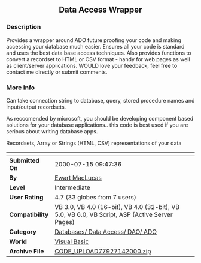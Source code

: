 ﻿<div align="center">

## Data Access Wrapper


</div>

### Description

Provides a wrapper around ADO future proofing your code and making accessing your database much easier. Ensures all your code is standard and uses the best data base access techniques. Also provides functions to convert a recordset to HTML or CSV format - handy for web pages as well as client/server applications.  WOULD love your feedback, feel free to contact me directly or submit comments.
 
### More Info
 
Can take connection string to database, query, stored procedure names and input/output recordsets.

As reccomended by microsoft, you should be developing component based solutions for your database applications.. this code is best used if you are serious about writing database apps.

Recordsets, Array or Strings (HTML, CSV) representations of your data


<span>             |<span>
---                |---
**Submitted On**   |2000-07-15 09:47:36
**By**             |[Ewart MacLucas](https://github.com/Planet-Source-Code/PSCIndex/blob/master/ByAuthor/ewart-maclucas.md)
**Level**          |Intermediate
**User Rating**    |4.7 (33 globes from 7 users)
**Compatibility**  |VB 3\.0, VB 4\.0 \(16\-bit\), VB 4\.0 \(32\-bit\), VB 5\.0, VB 6\.0, VB Script, ASP \(Active Server Pages\) 
**Category**       |[Databases/ Data Access/ DAO/ ADO](https://github.com/Planet-Source-Code/PSCIndex/blob/master/ByCategory/databases-data-access-dao-ado__1-6.md)
**World**          |[Visual Basic](https://github.com/Planet-Source-Code/PSCIndex/blob/master/ByWorld/visual-basic.md)
**Archive File**   |[CODE\_UPLOAD77927142000\.zip](https://github.com/Planet-Source-Code/ewart-maclucas-data-access-wrapper__1-9775/archive/master.zip)








